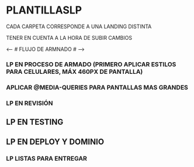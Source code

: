 # PLANTILLASLP

CADA CARPETA CORRESPONDE A UNA LANDING DISTINTA

TENER EN CUENTA A LA HORA DE SUBIR CAMBIOS


<-- # FLUJO DE ARMNADO # -->


### LP EN PROCESO DE ARMADO (PRIMERO APLICAR ESTILOS PARA CELULARES, MÁX 460PX DE PANTALLA)


### APLICAR @MEDIA-QUERIES PARA PANTALLAS MAS GRANDES


### LP EN REVISIÓN


## LP EN TESTING


## LP EN DEPLOY Y DOMINIO


### LP LISTAS PARA ENTREGAR

